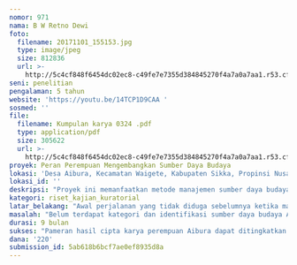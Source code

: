 ```yaml
---
nomor: 971
nama: B W Retno Dewi
foto:
  filename: 20171101_155153.jpg
  type: image/jpeg
  size: 812836
  url: >-
    http://5c4cf848f6454dc02ec8-c49fe7e7355d384845270f4a7a0a7aa1.r53.cf2.rackcdn.com/3195d0ce-be23-4c07-affd-11557b73c3e7/20171101_155153.jpg
seni: penelitian
pengalaman: 5 tahun
website: 'https://youtu.be/14TCP1D9CAA '
sosmed: ''
file:
  filename: Kumpulan karya 0324 .pdf
  type: application/pdf
  size: 305622
  url: >-
    http://5c4cf848f6454dc02ec8-c49fe7e7355d384845270f4a7a0a7aa1.r53.cf2.rackcdn.com/f37fae96-336d-46fb-860a-091208122601/Kumpulan%20karya%200324%20.pdf
proyek: Peran Perempuan Mengembangkan Sumber Daya Budaya
lokasi: 'Desa Aibura, Kecamatan Waigete, Kabupaten Sikka, Propinsi Nusa Tenggara Timur'
lokasi_id: ''
deskripsi: "Proyek ini memanfaatkan metode manajemen sumber daya budaya. Metode ini menyatakan bahwa sumber daya budaya Aibura, setara dengan sumber daya manusia dan alam, sehingga dapat dimanfaatkan sebagai modal daya tarik wisatawan untuk menikmati wisata budaya. Berbagai kegiatan pemasaran dan operasional jasa wisata budaya, kolaborasi sumber daya manusia digunakan untuk menciptakan dan mengembangkan produk representasi budaya Aibura.\r\n\r\nSumber daya budaya Aibura terdiri dari hasil kajian lingkungan fauna dan flora, karakter interaksi masyarakat dan pengaruh akultrasi. Hasil kajian tersebut akan membentuk suatu model pengelolaan dan ukuran keberhasilan sumber daya budaya yang cocok dilaksanakan di Aibura karena memberikan kepastian akan kesinambungannya.\r\n\r\nKegiatan yang dilakukan akan meliputi peningkatan kapasitas masyarakat Aibura sebagai pengelola sumber daya budayanya. Langkah yang dilakukan antara lain adalah proses identifikasi sumber daya budaya; deskripsi karakter masyarakat; deskripsi penciri khas masyarakat; deskripsi filosofi atau nilai hidup pijakan masyarakat serta deskripsi produk, barang dan jasa  produksi masyarakat dengan sumber daya lokal.\r\n\r\nKonklusi manajemen sumber daya budaya oleh masyarakat akan mendukung para perempuan mengembangkan cipta karya budayanya dan meningkatkan daya tarik Aibura sebagai tujuan wisata budaya. \r\n"
kategori: riset_kajian_kuratorial
latar_belakang: "Awal perjalanan yang tidak diduga sebelumnya ketika manajer Sea World Club, pak Martin, lahir di Aibura, mengetahui bahwa peneliti dan pengabdian masyarakat tentang budaya ikat tenun sedang berada di Maumere. Cerita tentang Aibura yang berada diperbukitan dan tidak jauh dari Sea World Club menarik perhatian untuk dikunjungi. \r\n\r\nDengan ditemani pak Martin ke Aibura makin nyata potensinya sebagai destinasi wisata budaya. Lokasi sejuk dengan pemandangan pegunungan tepi pantai serta beragam artefak hidup merupakan potensi sumber daya budaya yang patut dikembangkan. Oleh karenanya sangat tepat untuk mendapatkan kesempatan bersama teman-teman mengenali dan mengembangkan warisan budaya berwujud dan tak berwujud di Aibura. \r\n\r\nDesa Aibura adalah salah satu dari sembilan desa di kecamatan Waigete, kabupaten Sikka, propinsi Nusa Tenggara Timur, Indonesia, kodepos  86183. Kini Kepala Desa Aibura adalah bapak Silvanus Fransisco yang ingin mengembangkan wilayahnya menjadi salah satu desa wisata budaya. Nama Desa yang mudah dilafalkan dan didukung oleh para tokoh masyarakat menjadi salah satu penentu keberhasilan  penerapan manajemen sumber daya budaya.\r\n\r\nSebagian besar penduduk Aibura bermata-pencaharian dari pertanian dan perkebunan. Dilain pihak, warisan budaya Aibura memiliki daya tarik potensial seperti ikat tenun dengan motif khas dan hasil olah makanan sumber daya lokal.\r\n"
masalah: "Belum terdapat kategori dan identifikasi sumber daya budaya Aibura. Dalam kunjungan sebelumnya, penduduk desa Aibura menyambut dengan tari-tarian, musik dan memperlihatkan bagaimana menenun ikat tenun. Kemudian para perempuan menceritakan ciri khas lingkungan desanya seperti burung rawa pemakan kenari. Adat budayanya memiliki ciri khas tersendiri yang mengidentifikasikan bahwa mereka berasal dari Aibura dalam budaya Sikka. \r\n\r\nBelum adanya peran perempuan sebagai tuan rumah Aibura yang menjadi syarat utama tujuan wisata budaya berkualitas tinggi. Hasil cipta karya perempuan Aibura dapat ditingkatkan menjadi daya tarik wisata budaya. \r\n\r\nBelum adanya pemberitaan mengenai lingkungan fauna flora dengan beberapa keunikan budayanya. Di Aibura ditemukan burung Rawa pemakan kenari yang menjadi motif ikat tenun. Ditemukan juga beberapa varietas tanaman lokal yang dapat menjadi makanan khas.\r\n\r\nPerlu penyebaran pengetahuan tentang keahlian perempuan pencipta kriya Aibura dan makanan khas produk lokal. Buah2an seperti nanas, ubi ungu, sirih, coklat  dan tanaman lainnya berkembang subur akan tetapi masih dapat ditingkatkan pemanfaatannya oleh para perempuan. \r\n"
durasi: 9 bulan
sukses: "Pameran hasil cipta karya perempuan Aibura dapat ditingkatkan menjadi daya tarik wisata budaya. Pameran tentang Aibura dapat dilakukan di pantai Waiara yang merupakan lokasi kunjungan wisatawan. Kumpulan pengetahuan dalam bentuk rekaman media dan memamerkan motif tenun karya perempuan di desa Aibura beserta kisahnya.\r\n\r\nBuku digital tentang desa wisata budaya Aibura berisi tentang fauna flora, motif khas ikat tenun, makanan khas dan budaya kehidupan bermasyarakatnya. Juga termasuk tempat kunjungan dan tempat menginap bersama penduduk setempat.\r\n\r\nTeridentifikasi warisan budaya wujud dan tak wujud Aibura. Informasi ini akan dikelola berkesinambungan. Termasuk bagaimana menikmati wisata budaya Aibura dengan beberapa kategori wisata budaya.\r\n\r\nTerbentuk sentra informasi dan promosi sosial media Aibura yang dikelola berkesinambungan. Informasi  mengenai bagaimana menikmati wisata budaya dan pihak yang dihubungi untuk informasi lebih lanjut. Sentra informasi memberi kesempatan wisatawan berbagi gambar dan video tayang sosial media.\r\n\r\nTerbentuk rekam jejak warisan budaya ikat tenun dan cipta karya lainnya dari kelompok tenun perempuan Aibura beserta kisahnya sebagai sumber daya budaya. Usaha menimbulkan regenerasi melanjutkan budaya ikat tenun Aibura yang memiliki motif tenun khas sebagai sumber pendapatan perempuan. Penyebaran melalui sosial media tentang kisah tentang keahlian perempuan pencipta kriya Aibura, makanan khas dari produk lokal dan budaya kehidupan masyarakatnya\r\n"
dana: '220'
submission_id: 5ab618b6bcf7ae0ef8935d8a
---
```


